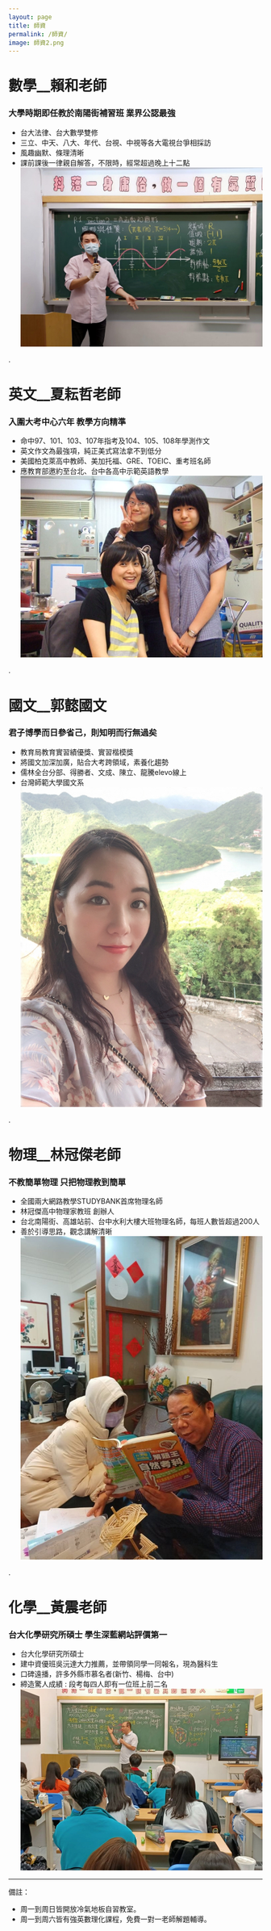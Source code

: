 ```yaml
---
layout: page
title: 師資
permalink: /師資/
image: 師資2.png
---
```


# 數學__賴和老師
### 大學時期即任教於南陽街補習班 業界公認最強
- 台大法律、台大數學雙修
- 三立、中天、八大、年代、台視、中視等各大電視台爭相採訪 
- 風趣幽默、條理清晰
- 課前課後一律親自解答，不限時，經常超過晚上十二點
![課表](../images/賴和.jpg) 


.
# 英文__夏耘哲老師
### 入圍大考中心六年 教學方向精準
- 命中97、101、103、107年指考及104、105、108年學測作文
- 英文作文為最強項，純正美式寫法拿不到低分
- 美國柏克萊高中教師、美加托福、GRE、TOEIC、重考班名師
- 應教育部邀約至台北、台中各高中示範英語教學
![課表](../images/夏耘哲.jpg) 



. 
# 國文__郭懿國文
### 君子博學而日參省己，則知明而行無過矣
- 教育局教育實習績優獎、實習楷模獎  
- 將國文加深加廣，貼合大考跨領域，素養化趨勢
- 儒林全台分部、得勝者、文成、陳立、龍騰elevo線上
- 台灣師範大學國文系
![課表](../images/郭懿.png) 



.
# 物理__林冠傑老師
### 不教簡單物理 只把物理教到簡單
- 全國兩大網路教學STUDYBANK首席物理名師
- 林冠傑高中物理家教班 創辦人
- 台北南陽街、高雄站前、台中水利大樓大班物理名師，每班人數皆超過200人
- 善於引導思路，觀念講解清晰
![課表](../images/林冠傑.jpg) 

.
# 化學__黃震老師
### 台大化學研究所碩士 學生深藍網站評價第一
- 台大化學研究所碩士
- 建中資優班吳沅達大力推薦，並帶領同學一同報名，現為醫科生
- 口碑遠播，許多外縣市慕名者(新竹、楊梅、台中)
- 締造驚人成績 : 段考每四人即有一位班上前二名
![課表](../images/黃震.jpg) 






---
備註：
- 周一到周日皆開放冷氣地板自習教室。
- 周一到周六皆有強英數理化課程，免費一對一老師解題輔導。

